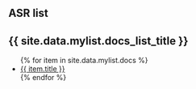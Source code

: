 ## ASR list
<h2>{{ site.data.mylist.docs_list_title }}</h2>
<ul>
   {% for item in site.data.mylist.docs %}
      <li><a href="{{ item.url }}" alt="{{ item.title }}">{{ item.title }}</a></li>
   {% endfor %}
</ul>
